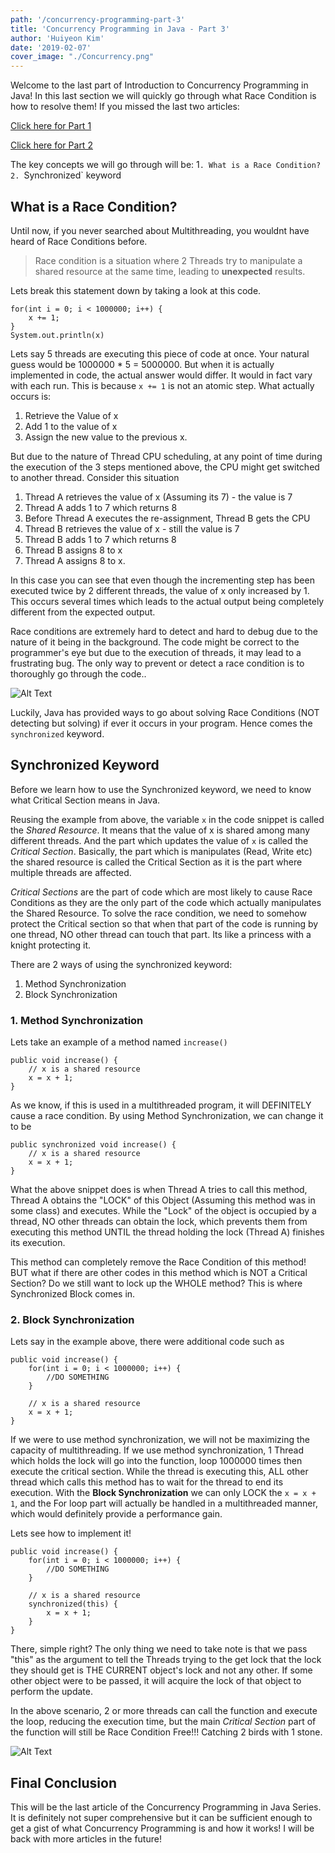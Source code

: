 ```yaml
---
path: '/concurrency-programming-part-3'
title: 'Concurrency Programming in Java - Part 3'
author: 'Huiyeon Kim'
date: '2019-02-07'
cover_image: "./Concurrency.png"
---
```

Welcome to the last part of Introduction to Concurrency Programming in Java! In this last section we will quickly go through what Race Condition is how to resolve them! If you missed the last two articles:

[Click here for Part 1](https://learnwars.com/concurrency-programming-part-1) 

[Click here for Part 2](https://learnwars.com/concurrency-programming-part-2) 

The key concepts we will go through will be:
1`. What is a Race Condition?
2. `Synchronized` keyword

## What is a Race Condition?
Until now, if you never searched about Multithreading, you wouldnt have heard of Race Conditions before. 

> Race condition is a situation where 2 Threads try to manipulate a shared resource at the same time, leading to **unexpected** results.

Lets break this statement down by taking a look at this code.

```
for(int i = 0; i < 1000000; i++) {
    x += 1;	
}
System.out.println(x)
```
Lets say 5 threads are executing this piece of code at once. Your natural guess would be 1000000 * 5  = 5000000. But when it is actually implemented in code, the actual answer would differ. It would in fact vary with each run. This is because `x += 1`  is not an atomic step. What actually occurs is:

1. Retrieve the Value of x
2. Add 1 to the value of x
3. Assign the new value to the previous x.

But due to the nature of Thread CPU scheduling, at any point of time during the execution of the 3 steps mentioned above, the CPU might get switched to another thread. Consider this situation

1. Thread A retrieves the value of x (Assuming its 7) - the value is 7
2. Thread A adds 1 to 7 which returns 8
3. Before Thread A executes the re-assignment, Thread B gets the CPU
4. Thread B retrieves the value of x  - still the value is 7
5. Thread B adds 1 to 7 which returns 8
6. Thread B assigns 8 to x
7. Thread A assigns 8 to x.

In this case you can see that even though the incrementing step has been executed twice by 2 different threads, the value of x only increased by 1. This occurs several times which leads to the actual output being completely different from the expected output.

Race conditions are extremely hard to detect and hard to debug due to the nature of it being in the background. The code might be correct to the programmer's eye but due to the execution of threads, it may lead to a frustrating bug. The only way to prevent or detect a race condition is to thoroughly go through the code..

<div class="md gif">

![Alt Text](https://media.giphy.com/media/l44Q5OXJ6qaNr838Q/giphy.gif)

</div>

Luckily, Java has provided ways to go about solving Race Conditions (NOT detecting but solving) if ever it occurs in your program. Hence comes the `synchronized` keyword.

## Synchronized Keyword

Before we learn how to use the Synchronized keyword, we need to know what Critical Section means in Java. 

Reusing the example from above, the variable `x` in the code snippet is called the *Shared Resource*. It means that the value of x is shared among many different threads. And the part which updates the value of `x` is called the *Critical Section*. Basically, the part which is manipulates (Read, Write etc) the shared resource is called the Critical Section as it is the part where multiple threads are affected.

*Critical Sections* are the part of code which are most likely to cause Race Conditions as they are the only part of the code which actually manipulates the Shared Resource. To solve the race condition, we need to somehow protect the Critical section so that when that part of the code is running by one thread, NO other thread can touch that part. Its like a princess with a knight protecting it.

There are 2 ways of using the synchronized keyword:

1. Method Synchronization
2. Block Synchronization

### 1. Method Synchronization

Lets take an example of a method named `increase()`

```
public void increase() {
    // x is a shared resource
    x = x + 1;
}
```

As we know, if this is used in a multithreaded program, it will DEFINITELY cause a race condition. By using Method Synchronization, we can change it to be

```
public synchronized void increase() {
    // x is a shared resource
    x = x + 1;
}
```

What the above snippet does is when Thread A tries to call this method, Thread A obtains the "LOCK" of this Object (Assuming this method was in some class) and executes. While the "Lock" of the object is occupied by a thread, NO other threads can obtain the lock, which prevents them from executing this method UNTIL the thread holding the lock (Thread A) finishes its execution. 

This method can completely remove the Race Condition of this method! BUT what if there are other codes in this method which is NOT a Critical Section? Do we still want to lock up the WHOLE method?  This is where Synchronized Block comes in.

### 2. Block Synchronization
Lets say in the example above, there were additional code such as

```
public void increase() {
    for(int i = 0; i < 1000000; i++) {
        //DO SOMETHING 
    }
    
    // x is a shared resource
    x = x + 1;
}
```

If we were to use method synchronization, we will not be maximizing the capacity of multithreading. If we use method synchronization, 1 Thread which holds the lock will go into the function, loop 1000000 times then execute the critical section. While the thread is executing this, ALL other thread which calls this method has to wait for the thread to end its execution. With the **Block Synchronization** we can only LOCK the `x = x + 1`, and the For loop part will actually be handled in a multithreaded manner, which would definitely provide a performance gain. 

Lets see how to implement it!

```
public void increase() {
    for(int i = 0; i < 1000000; i++) {
        //DO SOMETHING 
    }
    
    // x is a shared resource
    synchronized(this) {
        x = x + 1;
    }
}
```

There, simple right? The only thing we need to take note is that we pass "this" as the argument to tell the Threads trying to the get lock that the lock they should get is THE CURRENT object's lock and not any other. If some other object were to be passed, it will acquire the lock of that object to perform the update.

In the above scenario, 2 or more threads can call the function and execute the loop, reducing the execution time, but the main *Critical Section* part of the function will still be Race Condition Free!!! Catching 2 birds with 1 stone.

<div class="md gif">

![Alt Text](https://media.giphy.com/media/olAik8MhYOB9K/giphy.gif)
</div>

## Final Conclusion

This will be the last article of the Concurrency Programming in Java Series. It is definitely not super comprehensive but it can be sufficient enough to get a gist of what Concurrency Programming is and how it works! I will be back with more articles in the future!
